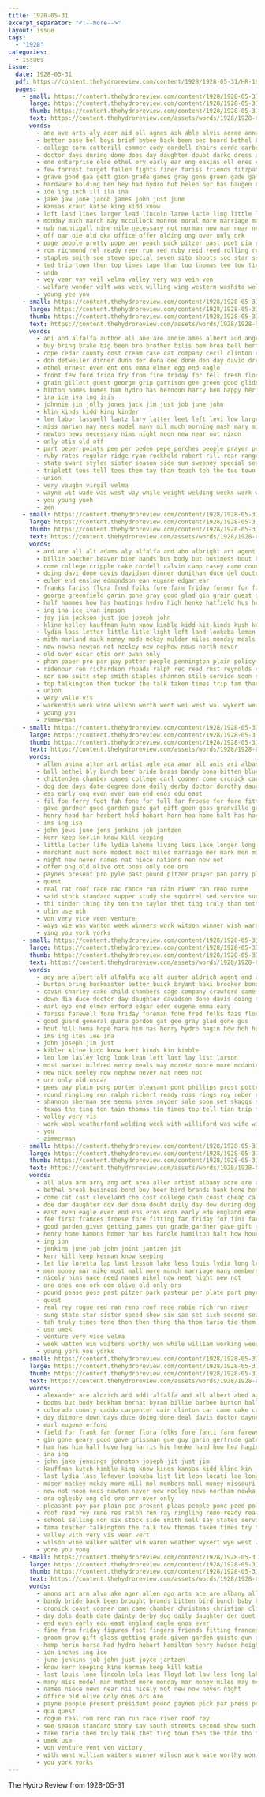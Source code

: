 ```yaml
---
title: 1928-05-31
excerpt_separator: "<!--more-->"
layout: issue
tags:
  - "1928"
categories:
  - issues
issue:
  date: 1928-05-31
  pdf: https://content.thehydroreview.com/content/1928/1928-05-31/HR-1928-05-31.pdf
  pages:
    - small: https://content.thehydroreview.com/content/1928/1928-05-31/small/HR-1928-05-31-01.jpg
      large: https://content.thehydroreview.com/content/1928/1928-05-31/large/HR-1928-05-31-01.jpg
      thumb: https://content.thehydroreview.com/content/1928/1928-05-31/thumbnails/HR-1928-05-31-01.jpg
      text: https://content.thehydroreview.com/assets/words/1928/1928-05-31/HR-1928-05-31-01.txt
      words:
        - ane ave arts aly acer aid all agnes ask able alvis acree anna age ann arkansas and ari ago adkins amelia ake are arm
        - better base bel boys brief bybee back been bec board bethel ben bride best boy bandy bill bea but bae begin big brite buber bouquet bach business batt brewer bixler bird bachelor bebe bis bro began browne brought both biden bar
        - college corn cotterill commer cody cordell chairs corde carbon course company custer cane clerk current craig credit carl collier come con cee common cal can coll car came coo catcher church caddo city christian chief
        - doctor days during done does day daughter doubt darko dress dever dalke dad
        - ene enterprise else ethel ery early ear eng eakins ell eres earnest every etter est error ever echo ena ean eld
        - few forrest forget fallen fights finer fariss friends fitzpatrick field fort friday fuss found faye frank flesh frame free from first froese fell for felton foe
        - grave good gaa gett gion grade games gray gene green gade gall gun game gathers guy geraldine given gins glad gone gia groom ger gam georgette geyer gee
        - hardware holding hen hey had hydro hut helen her has haugen hundred heis hayes held heidebrecht henke hard high herbert hour home hope hearty hands him heide harb howd hurt hie hal
        - ide ing inch ill ila ina
        - jake jaw jone jacob james john just june
        - kansas kraut katie king kidd know
        - loft land lines larger lead lincoln laree lacie ling little lule landing lie lela line lovely linwood last lee large lucky life like link lower latter
        - monday much march may mccullock monroe moral more marriage made mae must min morning mon mis mere mein marri meeks maurice men matter miss meri marine man mont music mise miles
        - nab nachtigall nine nile necessary not norman now nan near nee news ness never new neck nace night
        - off oar oie old oka office offer olding ong over only ork
        - page people pretty pope per peach pack pitzer past poet pia palmer pla pankratz patterson post pet pel parsonage pales place pay poor part pene pat pot
        - rom richmond rel ready reer run red ruby reid reed rolling ren ream rosy roy rad roses running rogan rather rae
        - staples smith soe steve special seven sito shoots soo star seig six schools sei suey sale still steel scout sunday sandy stones sil side sherman sey sen sage say show sylvester silk stockton service season shown see struck stone scholl she seems small sir sae score sieg second son school saturday store seri sie spring shoot sincere sur suter southern stover stand schantz sat
        - ted trip town then top times tape than too thomas tee tow tick team tak taken tae teach tin trigger thet them thi the tho take taylor
        - unda
        - vey vear vay veil velma valley very vas vein ven
        - welfare wonder wilt was week willing wing western washita well walks went wit won want while wide weeks wil with wish wife will weatherford west work waller wal wien
        - young yee you
    - small: https://content.thehydroreview.com/content/1928/1928-05-31/small/HR-1928-05-31-02.jpg
      large: https://content.thehydroreview.com/content/1928/1928-05-31/large/HR-1928-05-31-02.jpg
      thumb: https://content.thehydroreview.com/content/1928/1928-05-31/thumbnails/HR-1928-05-31-02.jpg
      text: https://content.thehydroreview.com/assets/words/1928/1928-05-31/HR-1928-05-31-02.txt
      words:
        - ani and alfalfa author all ane are annie ames albert aud angel arends
        - buy bring brake big been bro brother bilis bem brea bell bert branson boys bryan best braly barr brush bill baby
        - cope cedar county cost cream case cat company cecil clinton car chick carbon corn cosner cali chile callin course charlie court cox clarence city cover can
        - don detweiler dinner dunn der dona dee done den day david dress days delbert duk dodd
        - ethel ernest even ent ens emma elmer egg end eagle
        - front few ford frida fry from fine friday for fell fresh flock frank field folks
        - grain gillett guest george grip garrison gee green good glidewell guy gra
        - hinton homes humes ham hydro has herndon harry hen happy herman held hay home her him hom hildebrand handle hofe hes hose hammons how
        - ira ice iva ing isis
        - johnnie jin jolly jones jack jim just job june john
        - klin kinds kidd king kinder
        - lee labor lasswell lantz lary latter leet left levi low large last longer lydia
        - miss marion may mens model many mil much morning mash mary miner myrtle more miles mcalester messer mor mine million miller mis
        - newton news necessary nims night noon new near not nixon
        - only otis old off
        - part peper points pee per peden pepe perches people prayer pete pullen pate phipps pent past
        - ruby rates regular ridge ryan rockhold robert rill rear range reynolds reil rey rain reynold richardson
        - state swart styles sister season side sun sweeney special seem summer speaks sunda subject show sund sheriff son shipp start style sale smith south spring set still square smi sick sunday service shirts seer silk saturday springs swan small simmons sol sayre shape strong school see
        - triplett tous tell tees them tay than teach teh the too town top tuning
        - union
        - very vaughn virgil velma
        - wayne wit wade was west way while weight welding weeks work winter with web will weatherford white waller wes willingham war wilson weld welder walter wife week whorton wear
        - you young yueh
        - zen
    - small: https://content.thehydroreview.com/content/1928/1928-05-31/small/HR-1928-05-31-03.jpg
      large: https://content.thehydroreview.com/content/1928/1928-05-31/large/HR-1928-05-31-03.jpg
      thumb: https://content.thehydroreview.com/content/1928/1928-05-31/thumbnails/HR-1928-05-31-03.jpg
      text: https://content.thehydroreview.com/assets/words/1928/1928-05-31/HR-1928-05-31-03.txt
      words:
        - ard are all alt adams aly alfalfa and abo albright art agent aldrich anderson alvis august alley
        - billie boucher beaver bier bands bus body but business bout brick beams buckmaster bryant better bonds beat burton bond buick byrum buyers bert brother bowersock bring barbee bak been bills bank brown
        - come college cripple cake cordell calvin camp casey came county carl colorado cee can corda car colony clinton company clyde chet comes call carpenter city christian coton chambers cream cecil caddo
        - doing davi done davis davidson dinner dunithan duce del doctor ditmore down dora
        - euler end enslow edmondson ean eugene edgar ear
        - franks fariss flora fred folks fore farm friday former for farewell from field floyd
        - george greenfield garin gone gray good glad gin grain guest general gertrude gilland gave geary
        - half hammes how has hastings hydro high henke hatfield hus herndon harris heineman hill ham hattie home homa heger hope hall hand hartman hugh hagin helps henry
        - ing ina ice ivan impson
        - jay jim jackson just joe joseph john
        - kline kelley kauffman kuhn know kimble kidd kit kinds kush kellar klusmeyer kutch king kansas kibler
        - lydia lass letter little litle light left land lookeba lemen larson lake long lucile look list
        - mith marland mauk money made mckay mulder miles monday meals morning mckinley mccurdy mail much maguire mee more mer missouri members mildred mae mens market may meyer manning merry most mound miller mill mackey mis might
        - now nowka newton not neeley new nephew news north never
        - old over oscar otis orr owan only
        - phan paper pro par pay potter people pennington plain policy pleas pein pleasant present
        - ridenour ren richardson rhoads ralph rec read rust reynolds roe riggs reber ready richert rest roof roy rae rook reading
        - sor see suits step smith staples shannon stile service soon spaan selling sale silk stock son states seems scott seven sherbet seen sherman side saw say stuteville summer south sell stiles simmons shelter school seed sharry small spor sunday
        - top talkington them tucker the talk taken times trip tam than thomas tae tell taylor try tom tobe teach texas teacher ton tash
        - union
        - very valle vis
        - warkentin work wide wilson worth went wei west wal wykert weathers walker wife works words walter wool will was willis well warm welding write weatherford weather week
        - young you
        - zimmerman
    - small: https://content.thehydroreview.com/content/1928/1928-05-31/small/HR-1928-05-31-04.jpg
      large: https://content.thehydroreview.com/content/1928/1928-05-31/large/HR-1928-05-31-04.jpg
      thumb: https://content.thehydroreview.com/content/1928/1928-05-31/thumbnails/HR-1928-05-31-04.jpg
      text: https://content.thehydroreview.com/assets/words/1928/1928-05-31/HR-1928-05-31-04.txt
      words:
        - allen anima atton art artist agle aca amar all anis ari albany arr agent arty andrew and arm are ane ago alva arena
        - ball bethel bly bunch beer bride brass bandy bona bitten bluebird boys bee both bird brands back baby bond been beau band bank boy but bunion bey business bone buy
        - chittenden chamber cases college carl cosner come cronick car coe city church can christian chick coast cation cheap cole cast curr cali cost christmas clinton clay card ches clifford
        - dog dee days date degree done daily derby doctor dorothy daughter day doubt dock dainty during
        - ess early eng even ever eam end enos edu east
        - fil foe ferry foot fah fone for full far froese fer fare fitting few frank forward fives from friday fore first fine front felton finer fingers follo frances farewell
        - gave gardner good garden gaze gat gift geen goss granville gun grade granite games given
        - henry head har herbert held hobart horn hea home halt has hava homer hed had height hine hope her hilltop hamilton hundred hydro ham hamons hudson high
        - ims ing isa
        - john jews june jens jenkins job jantzen
        - kerr keep kerlin know kill keeping
        - little letter life lydia lahoma living less lake longer long last lincoln lela los lesson louis left let law lloyd lat lot lap
        - merchant must mone modest most miles marriage mer mark men mile munch money man miss more merry mons made mil may matics monday moter males mee model
        - night new never names nat niece nations nen now not
        - offer ong old olive ott ones only ode ors
        - paynes present pro pyle past pound pitzer prayer pan parry pla park pot payne pees profit part page perella phe phillip paper pick per
        - quest
        - real rat roof race rac rance run rain river ran reno runne
        - said stock standard supper study she squirrel sed service sung suffern story shire sae sich show sey sprang saha sap season sister stolen short sar see salo stand sermon stranger school scott store speed sat shown swe seus streets sullens
        - thi tinder thing thy ten the taylor thet ting truly than tette them take tol tory tur town then tate talk
        - ulin use uth
        - von very vice veen venture
        - ways wie was wanton week winners work witson winner wish warden went william watton why wedding working while waiters wilson wayne wil weight with worthy ware will
        - ying you york yorks
    - small: https://content.thehydroreview.com/content/1928/1928-05-31/small/HR-1928-05-31-05.jpg
      large: https://content.thehydroreview.com/content/1928/1928-05-31/large/HR-1928-05-31-05.jpg
      thumb: https://content.thehydroreview.com/content/1928/1928-05-31/thumbnails/HR-1928-05-31-05.jpg
      text: https://content.thehydroreview.com/assets/words/1928/1928-05-31/HR-1928-05-31-05.txt
      words:
        - acy are albert alf alfalfa ace alt auster aldrich agent and all adams
        - burton bring buckmaster better buick bryant baki brooker bonds barbee bickerstaff bert billie brick been but ball brother blum bishop bout brown beams bolon beat bowersock business bradley boucher beck buyers baldy bro
        - cavin charley cake child chambers cage company crawford came corn carpenter call city caddo christian colony clinton col casio case colon carl cok car comes county cecil carn cartwright college come charles cloninger cordell cee crissman clarence can cream colorado
        - down dia duce doctor day daughter davidson done davis doing ditmore dinner denham
        - earl eyo end elmer erford edgar eden eugene emma eary
        - fariss farewell fore friday foreman fone fred folks fais flora former farm felton for fiel from field frank
        - good guard general guara gordon gat gee gray glad gone gus
        - hout hill homa hope hara him has henry hydro hagin how hoh home henke her half hinton hagins heidebrecht hattie hand hes hus high hume helps hees hen hee
        - ims ing ites iee ina
        - john joseph jim just
        - kibler kline kidd know kert kinds kin kimble
        - leo lee lasley long look lean left last lay list larson
        - most market mildred merry meals may moretz moore more mcdaniel much meyer missouri mckay marland mer marlett mackey maxfield maule metz members moser monday mon made money meal might miller miles manning maki mail mens mound mill
        - new nick neeley now nephew never nat nees not
        - orr only old oscar
        - pees pay plain pong porter pleasant pont phillips prost potter policy pitzer post present paper pope people pleas page
        - round ringling ren ralph richert ready ross rings roy reber riley rout read red raymond real ruckman riggs ridenour ray recker rhoads
        - shannon sherman see seems seven snyder sale soon set skaggs school summer south small stiles stockton side stock spring service sunday sine ser seen scott smith saw six selling stuteville say states soo standard silk sell son seed suits sam seri
        - texas the ting ton tain thomas tin times top tell tian trip teacher tipton talkington try than tama teach thys them
        - valley very vis
        - work wool weatherford welding week with williford was wife wide willis wilson write williams wal well wheeler warm walker words will west warkentin works whitley went
        - you
        - zimmerman
    - small: https://content.thehydroreview.com/content/1928/1928-05-31/small/HR-1928-05-31-06.jpg
      large: https://content.thehydroreview.com/content/1928/1928-05-31/large/HR-1928-05-31-06.jpg
      thumb: https://content.thehydroreview.com/content/1928/1928-05-31/thumbnails/HR-1928-05-31-06.jpg
      text: https://content.thehydroreview.com/assets/words/1928/1928-05-31/HR-1928-05-31-06.txt
      words:
        - all alva arm arny ang art area allen artist albany acre are aun aby andrew and anda
        - bethel break business bond buy beer bird brands bank bone both began been brain ball boys beau bandy bitten back brass bunion but bunch boy brought bluebird band
        - come cat cast cleveland che cost college cash coast cheap call christmas cation cali christian currier city clifford chittenden can clay cosner came chamber chick church cole carl
        - doe dar daughter dox der done doubt daily day dow during dog date dai dorothy duet days degree dat dols derby dana
        - east even eagle ever end ens eros enos early edu england ene
        - fee first frances froese fore fitting far friday for fini farewell front fon few fow foot from fall ferry felton forward
        - good garden given getting games gun grade gardner gave gift goes gee garda guisto glass goss granite
        - henry home hamons homer har has handle hamilton halt how hour harry held hume hobart heed had hope head host hydro her hanny height high herbert
        - ing ion
        - jenkins june job john joint jantzen jit
        - kerr kill keep kerman know keeping
        - let liv loretta lap last lesson lake less louis lydia long left like living law letter lard longer lloyd lela little lincoln life los
        - men money mar mike most mall more munch marriage many members moter mode mara may made model merchan method mast mile much man monday magazine mark miles must miss merry
        - nicely nims nace need names nikel now neat night new not
        - ore ones ono ork oom olive old only ors
        - pound pease poss past pitzer park pasteur per plate part paynes paper profit pyles pankratz pyle pues pro payne pla pick police pel porch perella present pase
        - quest
        - real rey rogue red ran reno roof race rabie rich run river
        - sung state star sister speed show six sae set sich second season sie sprang short standard stolen she salo shire saturday sat sermon sea seen stand shoulder streets sullens story supper speak stock study store service soon school sessions shown said squirrel
        - tah truly times tone thon then thing tha thom tario tie them tette thet the than talk ten town taylor take
        - use umek
        - venture very vice velma
        - week watton win waiters worthy won while william working weeding wee was west will winner wint with woller weight wil work wayne winners why ways
        - young york you yorks
    - small: https://content.thehydroreview.com/content/1928/1928-05-31/small/HR-1928-05-31-07.jpg
      large: https://content.thehydroreview.com/content/1928/1928-05-31/large/HR-1928-05-31-07.jpg
      thumb: https://content.thehydroreview.com/content/1928/1928-05-31/thumbnails/HR-1928-05-31-07.jpg
      text: https://content.thehydroreview.com/assets/words/1928/1928-05-31/HR-1928-05-31-07.txt
      words:
        - alexander are aldrich ard addi alfalfa and all albert abed agent
        - booms but body beckham bernat byram billie barbee burton ball bate bally bui ber bowersock bryant business buy buick brick bees been bishop baler beat brother bout behe baty bronson branson better bro bills buyers bak brooker boucher bickerstaff
        - colorado county caddo carpenter cain clinton car came cake colony come child city chet chambers carl cecil chittenden company clarence can charles colon call cone corn cream case col cordell cox
        - day ditmore down days duce doing done deal davis doctor dayne dinner daughter danser
        - earl eugene erford
        - field for frank fan former flora folks fore fanti farm farewell from fariss friday floyd
        - gin gone geary good gave grissman gue guy garin gertrude gates glad george guest gey general genera gay greenfield getting graham
        - ham has him half hove hag harris hie henke hand how hea hagin hae hawkins hancock helps hume hydro home hattie harel henry high heger hinton hang hart hill
        - ina ing
        - john jake jennings johnston joseph jit just jim
        - kauffman kutch kimble king know kinds kansas kidd kline kin
        - last lydia lass lefever lookeba list lit leon locati lae long left look
        - moser mackey mckay more mill mol members mall money missouri manning meals morning mildred merry most made mer mcbride mon meal mens marlett much mound market miller mis miles monday may might meyer metz
        - now not noon nees newton never new neeley news northam nowka north
        - ora oglesby ong old oro orr over only
        - pleasant pay par plain pec present pleas people pone peed policy paper pies punt
        - roof read roy rene res ralph ren ray ringling reno ready real rich recker rag richert
        - school selling son six stock side smith sell say states service suter sherman spring soon sunday south see sey seen stiles set sherbet saw suits seed silk seems summer sale seven
        - tama teacher talkington the talk tow thomas taken times try ton taylor them teach trip tommie texas than tucker top tout tee ting tol tell
        - valley vith very vis vear vert
        - wilson wine walker walter win waren weather wykert wye west work weatherford welding wren was worth wool week wydro will write wal went wil wife words warm weathers well wide willer willis works
        - yore you yong
    - small: https://content.thehydroreview.com/content/1928/1928-05-31/small/HR-1928-05-31-08.jpg
      large: https://content.thehydroreview.com/content/1928/1928-05-31/large/HR-1928-05-31-08.jpg
      thumb: https://content.thehydroreview.com/content/1928/1928-05-31/thumbnails/HR-1928-05-31-08.jpg
      text: https://content.thehydroreview.com/assets/words/1928/1928-05-31/HR-1928-05-31-08.txt
      words:
        - amons art arm alva ake ager allen ago arts ace are albany all andrew agent and
        - bandy bride back been brought brands bitten bird bunch baby but both bik break buy born bank bly ball bethel business bond beau bunion bone boy
        - cronick coast cosner can came chamber christmas christian clinton currier cation come chick cole church clifford card city carl call cali cost college cheap cleveland
        - day dols death date dainty derby dog daily daughter der duet done dow days
        - end even early edu east england eagle enos ever
        - fine from friday figures foot fingers friends fitting frances first fall fadenrecht full for froese found forward few fate finer felton fore front far ferry
        - groom grow gift glass getting grade given garden guisto gun good granite gaze
        - hamp herin horse had hydro hobart hamilton henry hudson height high how happy hould hume homer her home hour heads herbert has hope halt held hundred handle
        - ion inches ing ice
        - june jenkins job john just joyce jantzen
        - know kerr keeping kins kerman keep kill katie
        - last louis lone lincoln lela leas lloyd lot law less long lahoma later lal lydia life lake little lap let look left letter lading lesson
        - many miss model man method more monday mar money miles may men marriage moter must munch mae mark mon made mis much mile mer most magazine
        - names niece news near nii nicely not new now never night
        - office old olive only ones ors ore
        - payne people present president pound paynes pick par press perella pasteur peone per pyles porch person paper pase pyle park prayer pare plate phillip part pankratz past pitzer
        - qua quest
        - rogue real rom reno ran run race river roof rey
        - see season standard story say south streets second show such speed supper shire suffern sprang store she sat school service sis speak stand said shown still star sung salo set som short sper seen squirrel scott stranger stolen sermon study
        - take tario them truly talk thet ting town then the than tho tette times thea taken taylor thar ten
        - umek use
        - von venture vent ven victory
        - with want william waiters winner wilson work wate worthy won weight west win week wish winn while working will was winners why watton
        - you york yorks
---
```


The Hydro Review from 1928-05-31

<!--more-->

